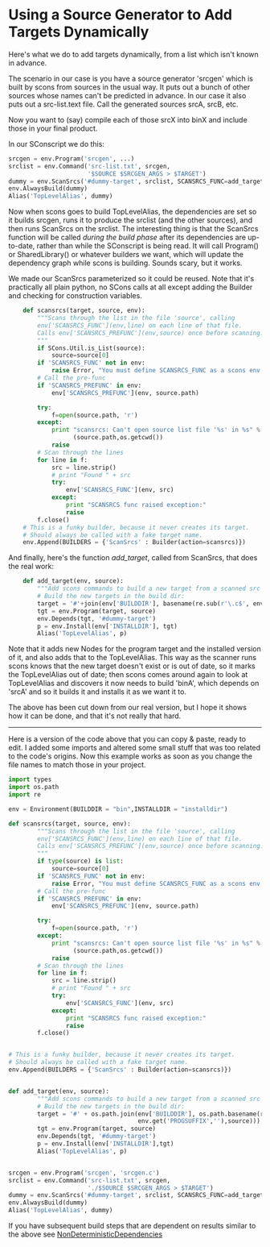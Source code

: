 # Using a Source Generator to Add Targets Dynamically

Here's what we do to add targets dynamically, from a list which isn't known in advance. 

The scenario in our case is you have a source generator 'srcgen' which is built by scons from sources in the usual way.  It puts out a bunch of other sources whose names can't be predicted in advance.  In our case it also puts out a src-list.text file.  Call the generated sources srcA, srcB, etc. 

Now you want to (say) compile each of those srcX into binX and include those in your final product. 

In our SConscript we do this: 

```python
srcgen = env.Program('srcgen', ...)
srclist = env.Command('src-list.txt', srcgen, 
                      '$SOURCE $SRCGEN_ARGS > $TARGET')
dummy = env.ScanSrcs('#dummy-target', srclist, SCANSRCS_FUNC=add_target)
env.AlwaysBuild(dummy)
Alias('TopLevelAlias', dummy)
```
Now when scons goes to build TopLevelAlias, the dependencies are set so it builds srcgen, runs it to produce the srclist (and the other sources), and then runs ScanSrcs on the srclist.  The interesting thing is that the ScanSrcs function will be called _during the build phase_ after its dependencies are up-to-date, rather than while the SConscript is being read.  It will call Program() or SharedLibrary() or whatever builders we want, which will update the dependency graph while scons is building.  Sounds scary, but it works. 

We made our ScanSrcs parameterized so it could be reused.  Note that it's practically all plain python, no SCons calls at all except adding the Builder and checking for construction variables. 

```python
    def scansrcs(target, source, env):
        """Scans through the list in the file 'source', calling
        env['SCANSRCS_FUNC'](env,line) on each line of that file.
        Calls env['SCANSRCS_PREFUNC'](env,source) once before scanning. 
        """
        if SCons.Util.is_List(source):
            source=source[0]
        if 'SCANSRCS_FUNC' not in env:
            raise Error, "You must define SCANSRCS_FUNC as a scons env function."
        # Call the pre-func
        if 'SCANSRCS_PREFUNC' in env:
            env['SCANSRCS_PREFUNC'](env, source.path)

        try:
            f=open(source.path, 'r')
        except:
            print "scansrcs: Can't open source list file '%s' in %s" % \
                  (source.path,os.getcwd())
            raise
        # Scan through the lines
        for line in f:
            src = line.strip()
            # print "Found " + src
            try:
                env['SCANSRCS_FUNC'](env, src)
            except:
                print "SCANSRCS func raised exception:"
                raise
        f.close()
    # This is a funky builder, because it never creates its target.
    # Should always be called with a fake target name.
    env.Append(BUILDERS = {'ScanSrcs' : Builder(action=scansrcs)})
```
And finally, here's the function _add_target_, called from ScanSrcs, that does the real work: 

```python
    def add_target(env, source):
        """Add scons commands to build a new target from a scanned src generator list file."""
        # Build the new targets in the build dir:
        target = '#'+join(env['BUILDDIR'], basename(re.sub(r'\.c$', env.get('PROGSUFFIX',''), source)))
        tgt = env.Program(target, source)
        env.Depends(tgt, '#dummy-target')
        p = env.Install(env['INSTALLDIR'], tgt)
        Alias('TopLevelAlias', p)
```
Note that it adds new Nodes for the program target and the installed version of it, and also adds that to the TopLevelAlias.  This way as the scanner runs scons knows that the new target doesn't exist or is out of date, so it marks the TopLevelAlias out of date; then scons comes around again to look at TopLevelAlias and discovers it now needs to build 'binA', which depends on 'srcA' and so it builds it and installs it as we want it to. 

The above has been cut down from our real version, but I hope it shows how it can be done, and that it's not really that hard. 

---

Here is a version of the code above that you can copy & paste, ready to edit. I added some imports and altered some small stuff that was too related to the code's origins. Now this example works as soon as you change the file names to match those in your project. 

```python
import types
import os.path
import re

env = Environment(BUILDDIR = "bin",INSTALLDIR = "installdir")

def scansrcs(target, source, env):
        """Scans through the list in the file 'source', calling
        env['SCANSRCS_FUNC'](env,line) on each line of that file.
        Calls env['SCANSRCS_PREFUNC'](env,source) once before scanning.
        """
        if type(source) is list:
            source=source[0]
        if 'SCANSRCS_FUNC' not in env:
            raise Error, "You must define SCANSRCS_FUNC as a scons env function."
        # Call the pre-func
        if 'SCANSRCS_PREFUNC' in env:
            env['SCANSRCS_PREFUNC'](env, source.path)

        try:
            f=open(source.path, 'r')
        except:
            print "scansrcs: Can't open source list file '%s' in %s" % \
                  (source.path,os.getcwd())
            raise
        # Scan through the lines
        for line in f:
            src = line.strip()
            # print "Found " + src
            try:
                env['SCANSRCS_FUNC'](env, src)
            except:
                print "SCANSRCS func raised exception:"
                raise
        f.close()


# This is a funky builder, because it never creates its target.
# Should always be called with a fake target name.
env.Append(BUILDERS = {'ScanSrcs' : Builder(action=scansrcs)})


def add_target(env, source):
        """Add scons commands to build a new target from a scanned src generator list file."""
        # Build the new targets in the build dir:
        target = '#' + os.path.join(env['BUILDDIR'], os.path.basename(re.sub(r'\.c$',\
                                    env.get('PROGSUFFIX',''),source)))
        tgt = env.Program(target, source)
        env.Depends(tgt, '#dummy-target')
        p = env.Install(env['INSTALLDIR'],tgt)
        Alias('TopLevelAlias', p)


srcgen = env.Program('srcgen', 'srcgen.c')
srclist = env.Command('src-list.txt', srcgen,
                      './$SOURCE $SRCGEN_ARGS > $TARGET')
dummy = env.ScanSrcs('#dummy-target', srclist, SCANSRCS_FUNC=add_target)
env.AlwaysBuild(dummy)
Alias('TopLevelAlias', dummy)
```
If you have subsequent build steps that are dependent on results similar to the above see [NonDeterministicDependencies](NonDeterministicDependencies) 
